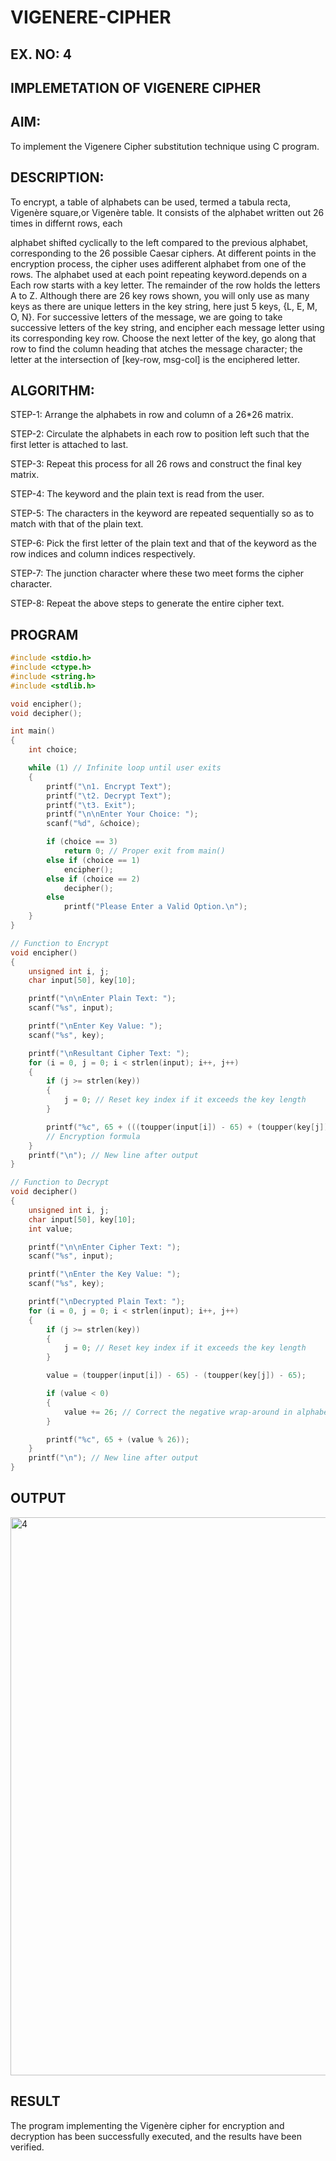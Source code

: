 # VIGENERE-CIPHER
## EX. NO: 4
 

## IMPLEMETATION OF VIGENERE CIPHER
 

## AIM:

To implement the Vigenere Cipher substitution technique using C program.

## DESCRIPTION:

To encrypt, a table of alphabets can be used, termed a tabula recta, Vigenère square,or Vigenère table. It consists of the alphabet written out 26 times in differnt rows, each
 
alphabet shifted cyclically to the left compared to the previous alphabet, corresponding to the 26 possible Caesar ciphers. At different points in the encryption process, the cipher uses adifferent alphabet from one of the rows. The alphabet used at each point repeating keyword.depends on a Each row starts with a key letter. The remainder of the row holds the letters A to Z. Although there are 26 key rows shown, you will only use as many keys as there are unique letters in the key string, here just 5 keys, {L, E, M, O, N}. For successive letters of the message, we are going to take successive letters of the key string, and encipher each message letter using its corresponding key row. Choose the next letter of the key, go along that row to find the column heading that	atches the message character; the letter at the intersection of
[key-row, msg-col] is the enciphered letter.


## ALGORITHM:

STEP-1: Arrange the alphabets in row and column of a 26*26 matrix.

STEP-2: Circulate the alphabets in each row to position left such that the first letter is attached to last.

STEP-3: Repeat this process for all 26 rows and construct the final key matrix.

STEP-4: The keyword and the plain text is read from the user.

STEP-5: The characters in the keyword are repeated sequentially so as to match with that of the plain text.

STEP-6: Pick the first letter of the plain text and that of the keyword as the row indices and column indices respectively.

STEP-7: The junction character where these two meet forms the cipher character.

STEP-8: Repeat the above steps to generate the entire cipher text.


## PROGRAM
```c
#include <stdio.h>
#include <ctype.h>
#include <string.h>
#include <stdlib.h>

void encipher();
void decipher();

int main()
{
    int choice;

    while (1) // Infinite loop until user exits
    {
        printf("\n1. Encrypt Text");
        printf("\t2. Decrypt Text");
        printf("\t3. Exit");
        printf("\n\nEnter Your Choice: ");
        scanf("%d", &choice);

        if (choice == 3)
            return 0; // Proper exit from main()
        else if (choice == 1)
            encipher();
        else if (choice == 2)
            decipher();
        else
            printf("Please Enter a Valid Option.\n");
    }
}

// Function to Encrypt
void encipher()
{
    unsigned int i, j;
    char input[50], key[10];

    printf("\n\nEnter Plain Text: ");
    scanf("%s", input);

    printf("\nEnter Key Value: ");
    scanf("%s", key);

    printf("\nResultant Cipher Text: ");
    for (i = 0, j = 0; i < strlen(input); i++, j++)
    {
        if (j >= strlen(key))
        {
            j = 0; // Reset key index if it exceeds the key length
        }

        printf("%c", 65 + (((toupper(input[i]) - 65) + (toupper(key[j]) - 65)) % 26));
        // Encryption formula
    }
    printf("\n"); // New line after output
}

// Function to Decrypt
void decipher()
{
    unsigned int i, j;
    char input[50], key[10];
    int value;

    printf("\n\nEnter Cipher Text: ");
    scanf("%s", input);

    printf("\nEnter the Key Value: ");
    scanf("%s", key);

    printf("\nDecrypted Plain Text: ");
    for (i = 0, j = 0; i < strlen(input); i++, j++)
    {
        if (j >= strlen(key))
        {
            j = 0; // Reset key index if it exceeds the key length
        }

        value = (toupper(input[i]) - 65) - (toupper(key[j]) - 65);

        if (value < 0)
        {
            value += 26; // Correct the negative wrap-around in alphabet
        }

        printf("%c", 65 + (value % 26));
    }
    printf("\n"); // New line after output
}

```

## OUTPUT


<img width="653" height="893" alt="4" src="https://github.com/user-attachments/assets/f8365954-71a1-44d3-94bb-76f26068df9e" />

## RESULT

The program implementing the Vigenère cipher for encryption and decryption has been 
successfully executed, and the results have been verified.
